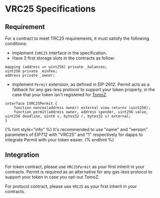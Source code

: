 # VRC25 Specifications

## Requirement

For a contract to meet TRC25 requirements, it must satisfy the following conditions:

* Implement `IVRC25` interface in the specification.
* Have 3 first storage slots in the contracts as follow:&#x20;

```solidity
mapping (address => uint256) private _balances;
uint256 private _minFee;
address private _owner;
```

* Implement `Permit` extension, as defined in EIP-2612. Permit acts as a fallback for any gas-less protocol to support your token properly, in the case that your token isn't registered for [TomoZ](../integration/tomoz-integration.md).

```solidity
interface IVRC25Permit {
    function nonces(address owner) external view returns (uint256);
    function permit(address owner, address spender, uint256 value, uint256 deadline, uint8 v, bytes32 r, bytes32 s) external;
}
```

{% hint style="info" %}
It's recommended to use "name" and "version" parameters of EIP712 with "VRC25" and "1" respectively for dapps to integrate Permit with your token easier.
{% endhint %}

## Integration

For token contract, please use `VRC25Permit` as your first inherit in your contracts. Permit is required as an alternative for any gas-less protocol to support your token in case you opt-out TomoZ.

For protocol contract, please use `VRC25` as your first inherit in your contracts.
